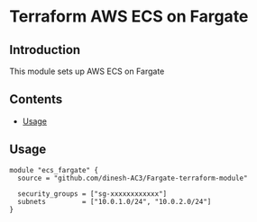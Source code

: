 # Terraform AWS ECS on Fargate

## Introduction

This module sets up AWS ECS on Fargate

## Contents

- [Usage](#usage)

## Usage

```hcl
module "ecs_fargate" {
  source = "github.com/dinesh-AC3/Fargate-terraform-module"

  security_groups = ["sg-xxxxxxxxxxxx"]
  subnets         = ["10.0.1.0/24", "10.0.2.0/24"]
}
```
